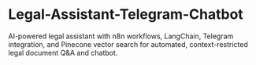 # Legal-Assistant-Telegram-Chatbot
AI-powered legal assistant with n8n workflows, LangChain, Telegram integration, and Pinecone vector search for automated, context-restricted legal document Q&amp;A and chatbot.​
